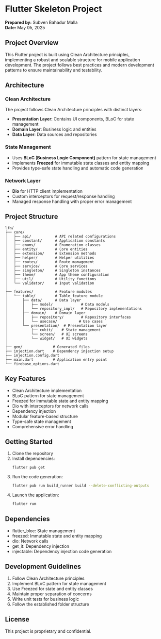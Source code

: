 # Flutter Skeleton Project

**Prepared by:** Subven Bahadur Malla  
**Date:** May 05, 2025

## Project Overview
This Flutter project is built using Clean Architecture principles, implementing a robust and scalable structure for mobile application development. The project follows best practices and modern development patterns to ensure maintainability and testability.

## Architecture

### Clean Architecture
The project follows Clean Architecture principles with distinct layers:
- **Presentation Layer**: Contains UI components, BLoC for state management
- **Domain Layer**: Business logic and entities
- **Data Layer**: Data sources and repositories

### State Management
- Uses **BLoC (Business Logic Component)** pattern for state management
- Implements **Freezed** for immutable state classes and entity mapping
- Provides type-safe state handling and automatic code generation

### Network Layer
- **Dio** for HTTP client implementation
- Custom interceptors for request/response handling
- Managed response handling with proper error management

## Project Structure

```
lib/
├── core/
│   ├── api/           # API related configurations
│   ├── constant/      # Application constants
│   ├── enums/         # Enumeration classes
│   ├── entity/        # Core entities
│   ├── extension/     # Extension methods
│   ├── helper/        # Helper utilities
│   ├── routes/        # Route management
│   ├── service/       # Core services
│   ├── singleton/     # Singleton instances
│   ├── theme/         # App theme configuration
│   ├── util/          # Utility functions
│   └── validator/     # Input validation
│
├── features/          # Feature modules
│   └── table/         # Table feature module
│       ├── data/      # Data layer
│       │   ├── model/             # Data models
│       │   └── repository_impl/   # Repository implementations
│       ├── domain/    # Domain layer
│       │   ├── repository/        # Repository interfaces
│       │   └── usecase/          # Use cases
│       └── presentation/  # Presentation layer
│           ├── cubit/    # State management
│           └── screen/   # UI screens
│           └── widget/   # UI widgets
│
├── gen/              # Generated files
├── injection.dart    # Dependency injection setup
├── injection.config.dart
├── main.dart         # Application entry point
└── firebase_options.dart
```

## Key Features
- Clean Architecture implementation
- BLoC pattern for state management
- Freezed for immutable state and entity mapping
- Dio with interceptors for network calls
- Dependency injection
- Modular feature-based structure
- Type-safe state management
- Comprehensive error handling

## Getting Started

1. Clone the repository
2. Install dependencies:
   ```bash
   flutter pub get
   ```
3. Run the code generation:
   ```bash
   flutter pub run build_runner build --delete-conflicting-outputs
   ```
4. Launch the application:
   ```bash
   flutter run
   ```

## Dependencies
- flutter_bloc: State management
- freezed: Immutable state and entity mapping
- dio: Network calls
- get_it: Dependency injection
- injectable: Dependency injection code generation

## Development Guidelines
1. Follow Clean Architecture principles
2. Implement BLoC pattern for state management
3. Use Freezed for state and entity classes
4. Maintain proper separation of concerns
5. Write unit tests for business logic
6. Follow the established folder structure

## License
This project is proprietary and confidential.
